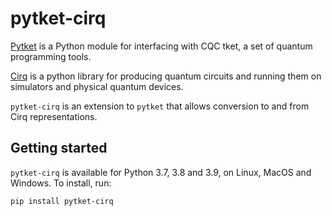 # pytket-cirq

[Pytket](https://cqcl.github.io/pytket) is a Python module for interfacing
with CQC tket, a set of quantum programming tools.

[Cirq](https://www.github.com/quantumlib/cirq) is a python library for producing
quantum circuits and running them on simulators and physical quantum devices.

`pytket-cirq` is an extension to `pytket` that allows conversion to and from
Cirq representations.

## Getting started

`pytket-cirq` is available for Python 3.7, 3.8 and 3.9, on Linux, MacOS and Windows. To
install, run:

```pip install pytket-cirq```
